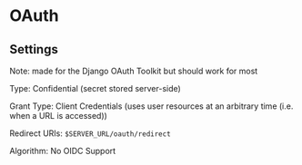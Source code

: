 # OAuth

## Settings

Note: made for the Django OAuth Toolkit but should work for most

Type: Confidential (secret stored server-side)

Grant Type: Client Credentials (uses user resources at an arbitrary time (i.e. when a URL is accessed))

Redirect URIs: `$SERVER_URL/oauth/redirect`

Algorithm: No OIDC Support
